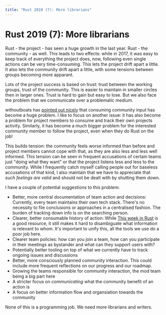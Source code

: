```yaml
---
title: "Rust 2019 (7): More librarians"
---
```


# Rust 2019 (7): More librarians

Rust - the project - has seen a huge growth in the last year. Rust - the community - as well. This leads to two effects: while in 2017, it was easy to keep track of everything the project does, now, following even single actions can be very time-consuming. This lets the project drift apart a little. It also lets the community drift apart a little, with some tensions between groups becoming more apparant.

Lots of the project success is based on trust: trust between the working groups, trust of the community. This is easier to maintain in smaller circles then in larger ones. Trust is hard to gain but easy to lose. But we also face the problem that we communicate over a problematic medium.

withoutboats has [pointed out nicely](https://boats.gitlab.io/blog/post/rust-2019/) that consuming community input has become a huge problem. I like to focus on another issue: it has also become a problem for project members to consume and track their own projects activity. Similarly, it has become a much bigger problem for the interested community member to follow the project, even when they do Rust on the job!

This builds tension: the community feels worse informed than before and project members cannot cope with that, as they are also less and less well informed. This tension can be seen in frequent accusations of certain teams just "doing what they want" or that the project listens less and less to the community. While I frequently catch myself calling people out for baseless accusations of that kind, I also maintain that we have to appreciate that _such feelings are valid_ and should not be dealt with by shutting them down.

I have a couple of potential suggestions to this problem:

* Better, more central documentation of team action and decisions: Currently, every team maintains their own tech stack. There's no necessity to file conclusions or approaches in a centralised fashion. The burden of tracking down info is on the searching person.
* Clearer, better consumable history of action: While [This week in Rust](https://this-week-in-rust.org/) is a good resource, it still makes it hard to disambiguate what information is relevant to whom. It's important to unify this, all the tools we use do a poor job here.
* Clearer team policies: how can you join a team, how can you participate in their meetings as bystander and what can they support users with?
* Potentially better tooling on top of what we currently have to track ongoing issues and discussions
* Better, more consciously planned community interaction. This could include more frequent reflections on our progress and our roadmap.
* Growing the teams responsible for community interaction, the mod team being a big part here
* A stricter focus on _communicating_ what the community benefit of an action is
* A focus on better information flow and organsiation towards the community

None of this is a programming job. We need more librarians and writers.